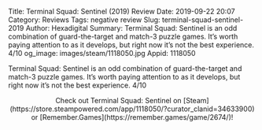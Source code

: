 Title: Terminal Squad: Sentinel (2019) Review
Date: 2019-09-22 20:07
Category: Reviews
Tags: negative review
Slug: terminal-squad-sentinel-2019
Author: Hexadigital
Summary: Terminal Squad: Sentinel is an odd combination of guard-the-target and match-3 puzzle games. It’s worth paying attention to as it develops, but right now it’s not the best experience. 4/10
og_image: images/steam/1118050.jpg
Appid: 1118050

Terminal Squad: Sentinel is an odd combination of guard-the-target and match-3 puzzle games. It’s worth paying attention to as it develops, but right now it’s not the best experience. 4/10

<center>Check out Terminal Squad: Sentinel on [Steam](https://store.steampowered.com/app/1118050/?curator_clanid=34633900) or [Remember.Games](https://remember.games/game/2674/)!</center>
